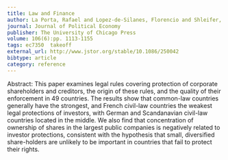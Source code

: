 ```yaml
---
title: Law and Finance
author: La Porta, Rafael and Lopez-de-Silanes, Florencio and Shleifer, Andrei and Vishny, Robert W.
journal: Journal of Political Economy
publisher: The University of Chicago Press
volume: 106(6):pp. 1113-1155
tags: ec7350  takeoff
external_url: http://www.jstor.org/stable/10.1086/250042
bibtype: article
category: reference
---
```

Abstract: This paper examines legal rules covering protection of corporate shareholders and creditors, the origin of these rules, and the quality of their enforcement in 49 countries. The results show that common-law countries generally have the strongest, and French civil-law countries the weakest legal protections of investors, with German and Scandanavian civil-law countries located in the middle. We also find that concentration of ownership of shares in the largest public companies is negatively related to investor protections, consistent with the hypothesis that small, diversified share-holders are unlikely to be important in countries that fail to protect their rights.

